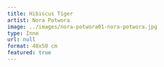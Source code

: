 ```yaml
---
title: Hibiscus Tiger
artist: Nora Potwora
image: ../images/nora-potwora01-nora-potwora.jpg
type: Inne
url: null
format: 40x50 cm
featured: true
---
```

